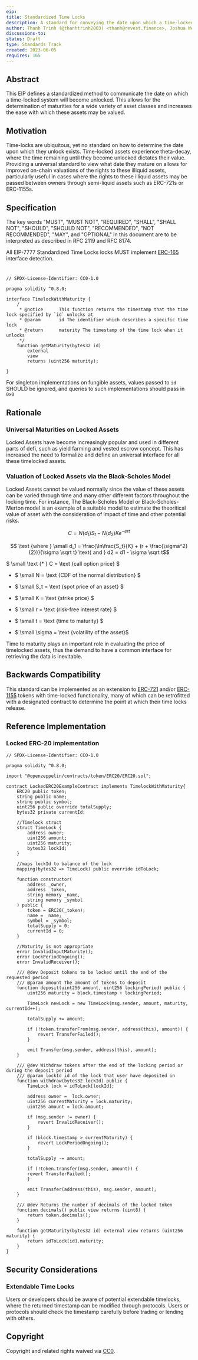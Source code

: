 ```yaml
---
eip: 
title: Standardized Time Locks
description: A standard for conveying the date upon which a time-locked system becomes unlocked
author: Thanh Trinh (@thanhtrinh2003) <thanh@revest.finance>, Joshua Weintraub (@jhweintraub) <josh@revest.finance>, Rob Montgomery (@RobAnon) <rob@revest.finance>
discussions-to: 
status: Draft
type: Standards Track
created: 2023-06-05
requires: 165
---
```


## Abstract

This EIP defines a standardized method to communicate the date on which a time-locked system will become unlocked. This allows for the determination of maturities for a wide variety of asset classes and increases the ease with which these assets may be valued.

## Motivation

Time-locks are ubiquitous, yet no standard on how to determine the date upon which they unlock exists. Time-locked assets experience theta-decay, where the time remaining until they become unlocked dictates their value. Providing a universal standard to view what date they mature on allows for improved on-chain valuations of the rights to these illiquid assets, particularly useful in cases where the rights to these illiquid assets may be passed between owners through semi-liquid assets such as ERC-721s or ERC-1155s.  

## Specification

The key words "MUST", "MUST NOT", "REQUIRED", "SHALL", "SHALL NOT", "SHOULD", "SHOULD NOT", "RECOMMENDED", "NOT RECOMMENDED", "MAY", and "OPTIONAL" in this document are to be interpreted as described in RFC 2119 and RFC 8174.

All EIP-7777 Standardized Time Locks locks MUST implement [ERC-165](./eip-165.md) interface detection.

#
```solidity
// SPDX-License-Identifier: CC0-1.0

pragma solidity ^0.8.0;

interface TimelockWithMaturity {
    /
     * @notice      This function returns the timestamp that the time lock specified by `id` unlocks at
     * @param       id The identifier which describes a specific time lock
     * @return      maturity The timestamp of the time lock when it unlocks
     */
    function getMaturity(bytes32 id)
        external
        view
        returns (uint256 maturity);

}
```

For singleton implementations on fungible assets, values passed to `id` SHOULD be ignored, and queries to such implementations should pass in `0x0` 

## Rationale

### Universal Maturities on Locked Assets

Locked Assets have become increasingly popular and used in different parts of defi, such as yield farming and vested escrow concept. This has increased the need to formalize and define an universal interface for all these timelocked assets.

### Valuation of Locked Assets via the Black-Scholes Model

 Locked Assets cannot be valued normally since the value of these assets can be varied through time and many other different factors throughout the locking time. For instance, The Black-Scholes Model or Black-Scholes-Merton model is an example of a suitable model to estimate the theoritical value of asset with the consideration of impact of time and other potential risks. 

$$ C = N(d_1)S_t - N(d_2)Ke^{-ert} $$

$$ \text {where } \small d_1 = \frac{\ln\frac{S_t}{K} + (r + \frac{\sigma^2}{2})}{\sigma \sqrt t} \text{ and } d2 = d1 - \sigma \sqrt t$$

$ \small \text {* } C =  \text {call option price} $

-  $ \small N =  \text {CDF of the normal distribution} $

-  $ \small S_t =  \text {spot price of an asset} $

-  $ \small K =  \text {strike price} $

-  $ \small r =  \text {risk-free interest rate} $

-  $ \small t =  \text {time to maturity} $

-  $ \small \sigma =  \text {volatility of the asset}$

Time to maturity plays an important role in evaluating the price of timelocked assets, thus the demand to have a common interface for retrieving the data is inevitable. 

## Backwards Compatibility

This standard can be implemented as an extension to [ERC-721](./eip-721.md) and/or [ERC-1155](./eip-1155.md) tokens with time-locked functionality, many of which can be retrofitted with a designated contract to determine the point at which their time locks release. 

## Reference Implementation

### Locked ERC-20 implementation
```solidity
// SPDX-License-Identifier: CC0-1.0

pragma solidity ^0.8.0;

import "@openzeppelin/contracts/token/ERC20/ERC20.sol";

contract LockedERC20ExampleContract implements TimelockWithMaturity{
    ERC20 public token;
    string public name;
    string public symbol;
    uint256 public override totalSupply;
    bytes32 private currentId;

    //Timelock struct
    struct TimeLock {
        address owner;
        uint256 amount;
        uint256 maturity;
        bytes32 lockId;
    }

    //maps lockId to balance of the lock
    mapping(bytes32 => TimeLock) public override idToLock;    

    function constructor(
        address _owner,
        address _token,
        string memory _name,
        string memory _symbol
    ) public {
        token = ERC20(_token);
        name = _name;
        symbol = _symbol;
        totalSupply = 0;
        currentId = 0;
    }

    //Maturity is not appropriate
    error InvalidInputMaturity();
    error LockPeriodOngoing();
    error InvalidReceiver();

    /// @dev Deposit tokens to be locked until the end of the requested period
    /// @param amount The amount of tokens to deposit
    function deposit(uint256 amount, uint256 lockingPeriod) public {
        uint256 maturity = block.timestamp + lockingPeriod;

        TimeLock newLock = new TimeLock(msg.sender, amount, maturity, currentId++);

        totalSupply += amount;

        if (!token.transferFrom(msg.sender, address(this), amount)) {
            revert TransferFailed();
        }

        emit Transfer(msg.sender, address(this), amount);
    }

    /// @dev Withdraw tokens after the end of the locking period or during the deposit period
    /// @param lockId id of the lock that user have deposited in
    function withdraw(bytes32 lockId) public {
        TimeLock lock = idToLock[lockId];

        address owner =  lock.owner;
        uint256 currentMaturity = lock.maturity;
        uint256 amount = lock.amount;

        if (msg.sender != owner) {
            revert InvalidReceiver();
        }

        if (block.timestamp > currentMaturity) {
            revert LockPeriodOngoing();
        }

        totalSupply -= amount;

        if (!token.transfer(msg.sender, amount)) {
        revert TransferFailed();
        }

        emit Transfer(address(this), msg.sender, amount);
    }

    /// @dev Returns the number of decimals of the locked token
    function decimals() public view returns (uint8) {
        return token.decimals();
    }

    function getMaturity(bytes32 id) external view returns (uint256 maturity) {
        return idToLock[id].maturity;
    }
}

```

## Security Considerations

### Extendable Time Locks

Users or developers should be aware of potential extendable timelocks, where the returned timestamp can be modified through protocols. Users or protocols should check the timestamp carefully before trading or lending with others.


## Copyright

Copyright and related rights waived via [CC0](../LICENSE.md).
